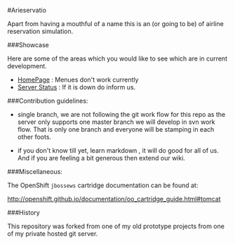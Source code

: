 #Arieservatio

Apart from having a mouthful of a name this is an (or going to be) of airline reservation simulation.

###Showcase

Here are some of the areas which you would like to see which are in current development.

* [HomePage](http://arieservatio-cyberware.rhcloud.com/) : Menues don't work currently
* [Server Status](http://arieservatio-cyberware.rhcloud.com/snoop.jsp) : If it is down do inform us.

###Contribution guidelines:

* single branch, we are not following the git work flow for this repo as the server only supports one master branch we will develop in svn work flow. That is only one branch and everyone will be stamping in each other foots.

* if you don't know till yet, learn markdown , it will do good for all of us. And if you are feeling a bit generous then extend our wiki.

###Miscellaneous:

The OpenShift `jbossews` cartridge documentation can be found at:

http://openshift.github.io/documentation/oo_cartridge_guide.html#tomcat

###History

This repository was forked from one of my old prototype projects from one of my private hosted git server.
